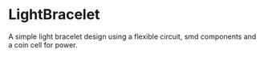 LightBracelet
=============

A simple light bracelet design using a flexible circuit, smd components and a coin cell for power.